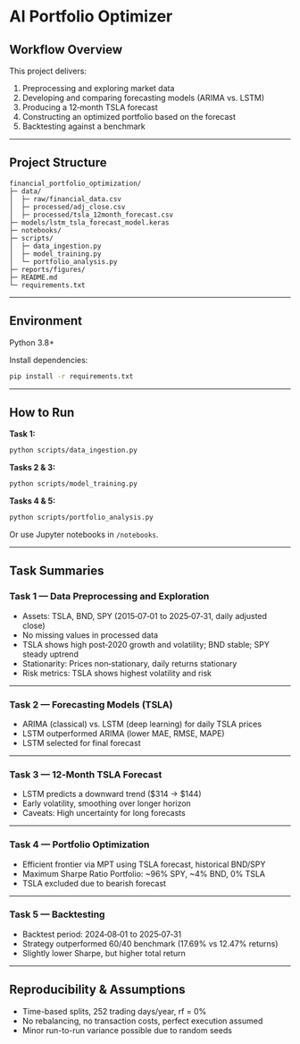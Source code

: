 # AI Portfolio Optimizer

## Workflow Overview

This project delivers:
1. Preprocessing and exploring market data
2. Developing and comparing forecasting models (ARIMA vs. LSTM)
3. Producing a 12‑month TSLA forecast
4. Constructing an optimized portfolio based on the forecast
5. Backtesting against a benchmark

---

## Project Structure

```
financial_portfolio_optimization/
├─ data/
│  ├─ raw/financial_data.csv
│  ├─ processed/adj_close.csv
│  ├─ processed/tsla_12month_forecast.csv
├─ models/lstm_tsla_forecast_model.keras
├─ notebooks/
├─ scripts/
│  ├─ data_ingestion.py
│  ├─ model_training.py
│  └─ portfolio_analysis.py
├─ reports/figures/
├─ README.md
└─ requirements.txt
```

---

## Environment

Python 3.8+

Install dependencies:
```bash
pip install -r requirements.txt
```

---

## How to Run

**Task 1:**  
```bash
python scripts/data_ingestion.py
```
**Tasks 2 & 3:**  
```bash
python scripts/model_training.py
```
**Tasks 4 & 5:**  
```bash
python scripts/portfolio_analysis.py
```
Or use Jupyter notebooks in `/notebooks`.

---

## Task Summaries

### Task 1 — Data Preprocessing and Exploration

- Assets: TSLA, BND, SPY (2015‑07‑01 to 2025‑07‑31, daily adjusted close)
- No missing values in processed data
- TSLA shows high post‑2020 growth and volatility; BND stable; SPY steady uptrend
- Stationarity: Prices non‑stationary, daily returns stationary
- Risk metrics: TSLA shows highest volatility and risk

---

### Task 2 — Forecasting Models (TSLA)

- ARIMA (classical) vs. LSTM (deep learning) for daily TSLA prices
- LSTM outperformed ARIMA (lower MAE, RMSE, MAPE)
- LSTM selected for final forecast

---

### Task 3 — 12‑Month TSLA Forecast

- LSTM predicts a downward trend ($314 → $144)
- Early volatility, smoothing over longer horizon
- Caveats: High uncertainty for long forecasts

---

### Task 4 — Portfolio Optimization

- Efficient frontier via MPT using TSLA forecast, historical BND/SPY
- Maximum Sharpe Ratio Portfolio: ~96% SPY, ~4% BND, 0% TSLA
- TSLA excluded due to bearish forecast

---

### Task 5 — Backtesting

- Backtest period: 2024‑08‑01 to 2025‑07‑31
- Strategy outperformed 60/40 benchmark (17.69% vs 12.47% returns)
- Slightly lower Sharpe, but higher total return

---

## Reproducibility & Assumptions

- Time-based splits, 252 trading days/year, rf = 0%
- No rebalancing, no transaction costs, perfect execution assumed
- Minor run-to-run variance possible due to random seeds